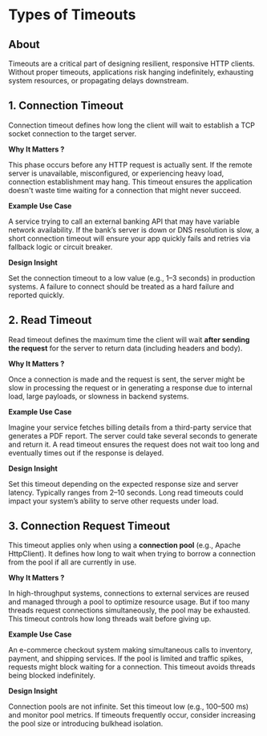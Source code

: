 # Types of Timeouts

## About

Timeouts are a critical part of designing resilient, responsive HTTP clients. Without proper timeouts, applications risk hanging indefinitely, exhausting system resources, or propagating delays downstream.

## 1. **Connection Timeout**

Connection timeout defines how long the client will wait to establish a TCP socket connection to the target server.

**Why It Matters ?**

This phase occurs before any HTTP request is actually sent. If the remote server is unavailable, misconfigured, or experiencing heavy load, connection establishment may hang. This timeout ensures the application doesn't waste time waiting for a connection that might never succeed.

**Example Use Case**

A service trying to call an external banking API that may have variable network availability. If the bank’s server is down or DNS resolution is slow, a short connection timeout will ensure your app quickly fails and retries via fallback logic or circuit breaker.

**Design Insight**

Set the connection timeout to a low value (e.g., 1–3 seconds) in production systems. A failure to connect should be treated as a hard failure and reported quickly.

## 2. **Read Timeout**

Read timeout defines the maximum time the client will wait **after sending the request** for the server to return data (including headers and body).

**Why It Matters ?**

Once a connection is made and the request is sent, the server might be slow in processing the request or in generating a response due to internal load, large payloads, or slowness in backend systems.

**Example Use Case**

Imagine your service fetches billing details from a third-party service that generates a PDF report. The server could take several seconds to generate and return it. A read timeout ensures the request does not wait too long and eventually times out if the response is delayed.

**Design Insight**

Set this timeout depending on the expected response size and server latency. Typically ranges from 2–10 seconds. Long read timeouts could impact your system’s ability to serve other requests under load.

## 3. **Connection Request Timeout**

This timeout applies only when using a **connection pool** (e.g., Apache HttpClient). It defines how long to wait when trying to borrow a connection from the pool if all are currently in use.

**Why It Matters ?**

In high-throughput systems, connections to external services are reused and managed through a pool to optimize resource usage. But if too many threads request connections simultaneously, the pool may be exhausted. This timeout controls how long threads wait before giving up.

**Example Use Case**

An e-commerce checkout system making simultaneous calls to inventory, payment, and shipping services. If the pool is limited and traffic spikes, requests might block waiting for a connection. This timeout avoids threads being blocked indefinitely.

**Design Insight**

Connection pools are not infinite. Set this timeout low (e.g., 100–500 ms) and monitor pool metrics. If timeouts frequently occur, consider increasing the pool size or introducing bulkhead isolation.
